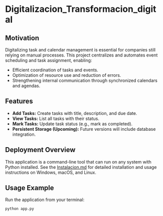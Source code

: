 # Digitalizacion_Transformacion_digital

## Motivation
Digitalizing task and calendar management is essential for companies still relying on manual processes. This project centralizes and automates event scheduling and task assignment, enabling:
- Efficient coordination of tasks and events.
- Optimization of resource use and reduction of errors.
- Strengthening internal communication through synchronized calendars and agendas.

## Features
- **Add Tasks:** Create tasks with title, description, and due date.
- **View Tasks:** List all tasks with their status.
- **Mark Tasks:** Update task status (e.g., mark as completed).
- **Persistent Storage (Upcoming):** Future versions will include database integration.

## Deployment Overview
This application is a command-line tool that can run on any system with Python installed. See the [Instalacion.md](instalacion.md) for detailed installation and usage instructions on Windows, macOS, and Linux.

## Usage Example
Run the application from your terminal:
```bash
python app.py
